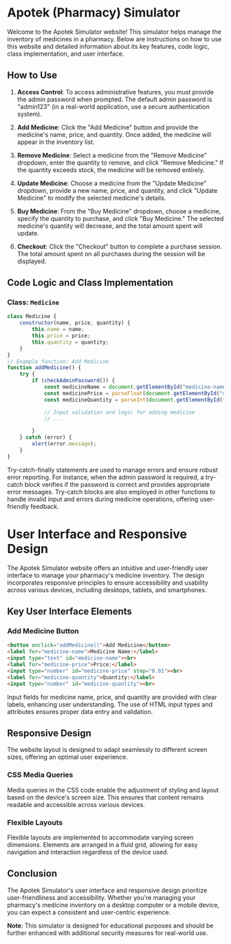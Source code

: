 # Apotek (Pharmacy) Simulator

Welcome to the Apotek Simulator website! This simulator helps manage the inventory of medicines in a pharmacy. Below are instructions on how to use this website and detailed information about its key features, code logic, class implementation, and user interface.

## How to Use

1. **Access Control**: To access administrative features, you must provide the admin password when prompted. The default admin password is "admin123" (in a real-world application, use a secure authentication system).

2. **Add Medicine**: Click the "Add Medicine" button and provide the medicine's name, price, and quantity. Once added, the medicine will appear in the inventory list.

3. **Remove Medicine**: Select a medicine from the "Remove Medicine" dropdown, enter the quantity to remove, and click "Remove Medicine." If the quantity exceeds stock, the medicine will be removed entirely.

4. **Update Medicine**: Choose a medicine from the "Update Medicine" dropdown, provide a new name, price, and quantity, and click "Update Medicine" to modify the selected medicine's details.

5. **Buy Medicine**: From the "Buy Medicine" dropdown, choose a medicine, specify the quantity to purchase, and click "Buy Medicine." The selected medicine's quantity will decrease, and the total amount spent will update.

6. **Checkout**: Click the "Checkout" button to complete a purchase session. The total amount spent on all purchases during the session will be displayed.

## Code Logic and Class Implementation

### Class: `Medicine`

```javascript
class Medicine {
    constructor(name, price, quantity) {
        this.name = name;
        this.price = price;
        this.quantity = quantity;
    }
}
// Example function: Add Medicine
function addMedicine() {
    try {
        if (checkAdminPassword()) {
            const medicineName = document.getElementById("medicine-name").value;
            const medicinePrice = parseFloat(document.getElementById("medicine-price").value);
            const medicineQuantity = parseInt(document.getElementById("medicine-quantity").value);

            // Input validation and logic for adding medicine
            // ...

        }
    } catch (error) {
        alert(error.message);
    }
}
```
Try-catch-finally statements are used to manage errors and ensure robust error reporting. For instance, when the admin password is required, a try-catch block verifies if the password is correct and provides appropriate error messages. Try-catch blocks are also employed in other functions to handle invalid input and errors during medicine operations, offering user-friendly feedback.

# User Interface and Responsive Design

The Apotek Simulator website offers an intuitive and user-friendly user interface to manage your pharmacy's medicine inventory. The design incorporates responsive principles to ensure accessibility and usability across various devices, including desktops, tablets, and smartphones.

## Key User Interface Elements

### Add Medicine Button

```html
<button onclick="addMedicine()">Add Medicine</button>
<label for="medicine-name">Medicine Name:</label>
<input type="text" id="medicine-name"><br>
<label for="medicine-price">Price:</label>
<input type="number" id="medicine-price" step="0.01"><br>
<label for="medicine-quantity">Quantity:</label>
<input type="number" id="medicine-quantity"><br>
```
Input fields for medicine name, price, and quantity are provided with clear labels, enhancing user understanding. The use of HTML input types and attributes ensures proper data entry and validation.

## Responsive Design

The website layout is designed to adapt seamlessly to different screen sizes, offering an optimal user experience.

### CSS Media Queries

Media queries in the CSS code enable the adjustment of styling and layout based on the device's screen size. This ensures that content remains readable and accessible across various devices.

### Flexible Layouts

Flexible layouts are implemented to accommodate varying screen dimensions. Elements are arranged in a fluid grid, allowing for easy navigation and interaction regardless of the device used.

## Conclusion

The Apotek Simulator's user interface and responsive design prioritize user-friendliness and accessibility. Whether you're managing your pharmacy's medicine inventory on a desktop computer or a mobile device, you can expect a consistent and user-centric experience.

**Note**: This simulator is designed for educational purposes and should be further enhanced with additional security measures for real-world use.

